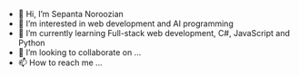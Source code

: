 - 👋 Hi, I’m Sepanta Noroozian
- 👀 I’m interested in web development and AI programming
- 🌱 I’m currently learning Full-stack web development, C#, JavaScript and Python
- 💞️ I’m looking to collaborate on ...
- 📫 How to reach me ...

<!---
sepantanz/sepantanz is a ✨ special ✨ repository because its `README.md` (this file) appears on your GitHub profile.
You can click the Preview link to take a look at your changes.
--->
